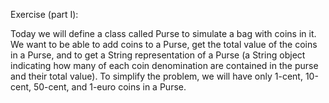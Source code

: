 Exercise (part I):

Today we will define a class called Purse to simulate a bag with coins in it.  We want to be able to add coins to a Purse, get the total value of the coins in a Purse, and to get a String representation of a Purse (a String object indicating how many of each coin denomination are contained in the purse and their total value).  To simplify the problem, we will have only 1-cent, 10-cent, 50-cent, and 1-euro coins in a Purse.
